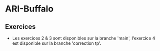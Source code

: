 # ARI-Buffalo

## Exercices

- Les exercices 2 & 3 sont disponibles sur la branche 'main', l'exercice 4 est disponible sur la branche 'correction tp'.
